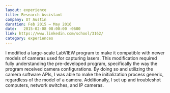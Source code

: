 ```yaml
---
layout: experience
title: Research Assistant
company: UT Austin
duration: Feb 2015 ― May 2016
date:   2015-02-08 08:00:00 -0600
link: https://www.linkedin.com/school/3162/
category: experiences
---
```

I modified a large-scale LabVIEW program to make it compatible with newer models of cameras used 
for capturing lasers. This modification required fully understanding the pre-developed program, specifically 
the way the program received camera configurations. By doing so and utilizing the camera software
 APIs, I was able to make the initialization process generic, regardless of the model of a camera.
Additionally, I set up and troubleshot computers, network switches, and IP cameras.